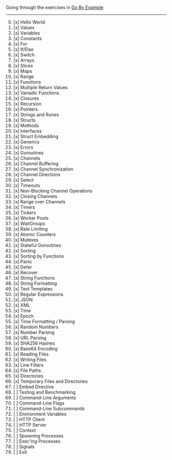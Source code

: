 Going through the exercises in [Go By Example](https://gobyexample.com/)

---

0. [x] Hello World
1. [x] Values
2. [x] Variables
3. [x] Constants
4. [x] For
5. [x] If/Else
6. [x] Switch
7. [x] Arrays
8. [x] Slices
9. [x] Maps
10. [x] Range
11. [x] Functions
12. [x] Multiple Return Values
13. [x] Variadic Functions
14. [x] Closures
15. [x] Recursion
16. [x] Pointers
17. [x] Strings and Runes
18. [x] Structs
19. [x] Methods
20. [x] Interfaces
21. [x] Struct Embedding
22. [x] Generics
23. [x] Errors
24. [x] Goroutines
25. [x] Channels
26. [x] Channel Buffering
27. [x] Channel Synchronization
28. [x] Channel Directions
29. [x] Select
30. [x] Timeouts
31. [x] Non-Blocking Channel Operations
32. [x] Closing Channels
33. [x] Range over Channels
34. [x] Timers
35. [x] Tickers
36. [x] Worker Pools
37. [x] WaitGroups
38. [x] Rate Limiting
39. [x] Atomic Counters
40. [x] Mutexes
41. [x] Stateful Goroutines
42. [x] Sorting
43. [x] Sorting by Functions
44. [x] Panic
45. [x] Defer
46. [x] Recover
47. [x] String Functions
48. [x] String Formatting
49. [x] Text Templates
50. [x] Regular Expressions
51. [x] JSON
52. [x] XML
53. [x] Time
54. [x] Epoch
55. [x] Time Formatting / Parsing
56. [x] Random Numbers
57. [x] Number Parsing
58. [x] URL Parsing
59. [x] SHA256 Hashes
60. [x] Base64 Encoding
61. [x] Reading Files
62. [x] Writing Files
63. [x] Line Filters
64. [x] File Paths
65. [x] Directories
66. [x] Temporary Files and Directories
67. [ ] Embed Directive
68. [ ] Testing and Benchmarking
69. [ ] Command-Line Arguments
70. [ ] Command-Line Flags
71. [ ] Command-Line Subcommands
72. [ ] Environment Variables
73. [ ] HTTP Client
74. [ ] HTTP Server
75. [ ] Context
76. [ ] Spawning Processes
77. [ ] Exec'ing Processes
78. [ ] Signals
79. [ ] Exit
